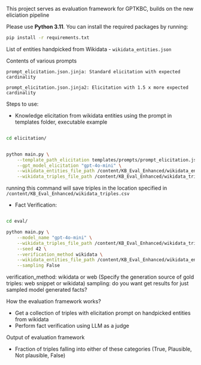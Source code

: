 This project serves as evaluation framework for GPTKBC, builds on the new eliciation pipeline

Please use **Python 3.11**. You can install the required packages by running:

```bash
pip install -r requirements.txt
```

List of entities handpicked from Wikidata - ```wikidata_entities.json```

Contents of various prompts
```
prompt_elicitation.json.jinja: Standard elicitation with expected cardinality

prompt_elicitation.json.jinja2: Elicitation with 1.5 x more expected cardinality

```



Steps to use:
- Knowledge elicitation from wikidata entities using the prompt in templates folder, executable example

```bash

cd elicitation/


python main.py \
    --template_path_elicitation templates/prompts/prompt_elicitation.json.jinja \
    --gpt_model_elicitation "gpt-4o-mini" \
    --wikidata_entities_file_path /content/KB_Eval_Enhanced/wikidata_entities.json \
    --wikidata_triples_file_path /content/KB_Eval_Enhanced/wikidata_triples.csv

```

running this command will save triples in the location specified in ```/content/KB_Eval_Enhanced/wikidata_triples.csv```

- Fact Verification: 

```bash

cd eval/

python main.py \
    --model_name "gpt-4o-mini" \
    --wikidata_triples_file_path /content/KB_Eval_Enhanced/wikidata_triples.csv \
    --seed 42 \
    --verification_method wikidata \
    --wikidata_entities_file_path /content/KB_Eval_Enhanced/wikidata_entities.json \
    --sampling False

```

verification_method: wikidata or web (Specify the generation source of gold triples: web snippet or wikidata)
sampling: do you want get results for just sampled model generated facts? 

How the evaluation framework works?
- Get a collection of triples with elicitation prompt on handpicked entities from wikidata
- Perform fact verification using LLM as a judge


Output of evaluation framework
- Fraction of triples falling into either of these categories (True, Plausible, Not plausible, False)
